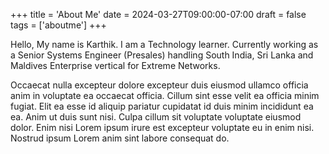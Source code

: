 +++
title = 'About Me'
date = 2024-03-27T09:00:00-07:00
draft = false
tags = ['aboutme']
+++

Hello, My name is Karthik. I am a Technology learner. Currently working as a Senior Systems Engineer (Presales) handling South India, Sri Lanka and Maldives Enterprise vertical for Extreme Networks.

Occaecat nulla excepteur dolore excepteur duis eiusmod ullamco officia anim in voluptate ea occaecat officia. Cillum sint esse velit ea officia minim fugiat. Elit ea esse id aliquip pariatur cupidatat id duis minim incididunt ea ea. Anim ut duis sunt nisi. Culpa cillum sit voluptate voluptate eiusmod dolor. Enim nisi Lorem ipsum irure est excepteur voluptate eu in enim nisi. Nostrud ipsum Lorem anim sint labore consequat do.
